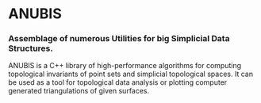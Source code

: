 # ANUBIS
### **A**ssemblage of **n**umerous **U**tilities for **bi**g **S**implicial Data Structures.
ANUBIS is a C++ library of high-performance algorithms for computing topological invariants of point sets and simplicial topological spaces. It can be used as a tool for topological data analysis or plotting computer generated triangulations of given surfaces. 
